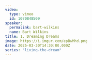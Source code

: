 ```yaml
---
video:
  type: vimeo
  id: 1070848509
speaker:
  permalink: bart-wilkins
  name: Bart Wilkins
title: 1. Dreaming Dreams
image: https://i.imgur.com/epBwMhd.png
date: 2025-03-30T14:30:00.000Z
series: "living-the-dream"
---
```

